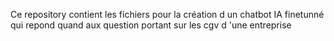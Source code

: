 Ce repository contient les fichiers pour la création d un chatbot IA finetunné qui repond quand aux question portant sur les cgv d 'une entreprise
